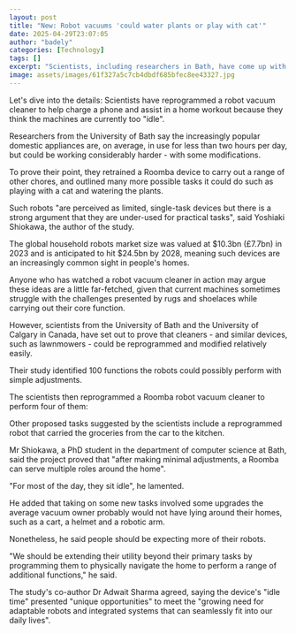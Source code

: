 ```yaml
---
layout: post
title: "New: Robot vacuums 'could water plants or play with cat'"
date: 2025-04-29T23:07:05
author: "badely"
categories: [Technology]
tags: []
excerpt: "Scientists, including researchers in Bath, have come up with 100 proposed uses for the robots."
image: assets/images/61f327a5c7cb4dbdf685bfec8ee43327.jpg
---
```


Let's dive into the details: Scientists have reprogrammed a robot vacuum cleaner to help charge a phone and assist in a home workout because they think the machines are currently too "idle".

Researchers from the University of Bath say the increasingly popular domestic appliances are, on average, in use for less than two hours per day, but could be working considerably harder - with some modifications.

To prove their point, they retrained a Roomba device to carry out a range of other chores, and outlined many more possible tasks it could do such as playing with a cat and watering the plants.

Such robots "are perceived as limited, single-task devices but there is a strong argument that they are under-used for practical tasks", said Yoshiaki Shiokawa, the author of the study.

The global household robots market size was valued at $10.3bn (£7.7bn) in 2023 and is anticipated to hit $24.5bn by 2028, meaning such devices are an increasingly common sight in people's homes.

Anyone who has watched a robot vacuum cleaner in action may argue these ideas are a little far-fetched, given that current machines sometimes struggle with the challenges presented by rugs and shoelaces while carrying out their core function.

However, scientists from the University of Bath and the University of Calgary in Canada, have set out to prove that cleaners - and similar devices, such as lawnmowers - could be reprogrammed and modified relatively easily.

Their study identified 100 functions the robots could possibly perform with simple adjustments.

The scientists then reprogrammed a Roomba robot vacuum cleaner to perform four of them:

Other proposed tasks suggested by the scientists include a reprogrammed robot that carried the groceries from the car to the kitchen.

Mr Shiokawa, a PhD student in the department of computer science at Bath, said the project proved that "after making minimal adjustments, a Roomba can serve multiple roles around the home".

"For most of the day, they sit idle", he lamented.

He added that taking on some new tasks involved some upgrades the average vacuum owner probably would not have lying around their homes, such as a cart, a helmet and a robotic arm.

Nonetheless, he said people should be expecting more of their robots.

"We should be extending their utility beyond their primary tasks by programming them to physically navigate the home to perform a range of additional functions," he said.

The study's co-author Dr Adwait Sharma agreed, saying the device's "idle time" presented "unique opportunities" to meet the "growing need for adaptable robots and integrated systems that can seamlessly fit into our daily lives".

